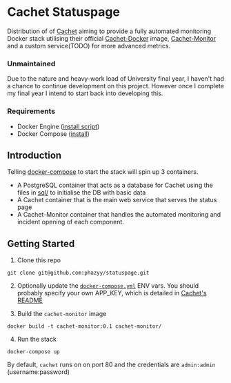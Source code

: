 # Cachet Statuspage
Distribution of of [Cachet] aiming to provide a fully automated monitoring Docker stack utilising
their official [Cachet-Docker] image, [Cachet-Monitor] and a custom service(TODO) for more advanced metrics.

### Unmaintained
Due to the nature and heavy-work load of University final year, I haven't had a chance to continue development on this project. However once I complete my final year I intend to start back into developing this.

### Requirements
- Docker Engine ([install script](https://docs.docker.com/engine/installation/linux/docker-ce/centos/#install-using-the-convenience-script))
- Docker Compose ([install](https://docs.docker.com/compose/install/))

## Introduction
Telling [docker-compose] to start the stack will spin up 3 containers.
- A PostgreSQL container that acts as a database for Cachet using the files in [sql/](./sql/) to initialise the DB with basic data
- A Cachet container that is the main web service that serves the status page
- A Cachet-Monitor container that handles the automated monitoring and incident opening of each component.

## Getting Started
1. Clone this repo
```shell
git clone git@github.com:phazyy/statuspage.git
```

2. Optionally update the [`docker-compose.yml`](./docker-compose.yml) ENV vars. You should probably specify your own APP_KEY, which is detailed in [Cachet's README]

3. Build the `cachet-monitor` image
```shell
docker build -t cachet-monitor:0.1 cachet-monitor/
```

4. Run the stack
```shell
docker-compose up
```
By default, `cachet` runs on on port 80 and the credentials are `admin:admin` (username:password)

[Cachet]: https://cachethq.io/
[Cachet-Docker]: https://github.com/CachetHQ/Docker
[Cachet's README]: https://github.com/CachetHQ/Docker#quickstart
[Cachet-Monitor]: https://github.com/CastawayLabs/cachet-monitor
[docker-compose]: https://docs.docker.com/compose/
